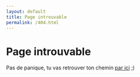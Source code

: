 ```yaml
---
layout: default
title: Page introuvable
permalink: /404.html
---
```


# Page introuvable

Pas de panique, tu vas retrouver ton chemin <a href="/">par ici</a> ;)
